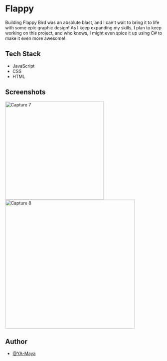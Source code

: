 # Flappy
Building Flappy Bird was an absolute blast, and I can't wait to bring it to life with some epic graphic design! As I keep expanding my skills, I plan to keep working on this project, and who knows, I might even spice it up using C# to make it even more awesome!

## Tech Stack
- JavaScript
-  CSS
- HTML

## Screenshots

<img width="316" alt="Capture 7" src="https://user-images.githubusercontent.com/98185508/225890154-7623613a-a1eb-448b-9975-b8425caf6026.PNG">
<img width="415" alt="Capture 8" src="https://user-images.githubusercontent.com/98185508/225890157-a67f8ea8-f6b5-44d8-b288-78212ffe79d6.PNG">


## Author
- [@YA-Maya](https://github.com/YA-Maya)
